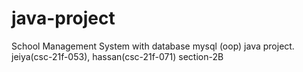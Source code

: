 # java-project
School Management System with database mysql (oop) java project. jeiya(csc-21f-053), hassan(csc-21f-071) section-2B

